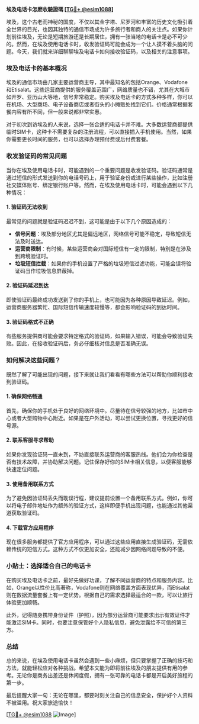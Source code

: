 **埃及电话卡怎麽收驗證碼 [[TG💪+ @esim1088](https://t.me/s/esim1088)]**

埃及，这个古老而神秘的国度，不仅以其金字塔、尼罗河和丰富的历史文化吸引着全世界的目光，也因其独特的通信市场成为许多旅行者和商人的关注点。如果你计划前往埃及，无论是短期旅游还是长期居住，拥有一张当地的电话卡是必不可少的。然而，在埃及使用电话卡时，收发验证码可能会成为一个让人摸不着头脑的问题。今天，我们就来详细聊聊埃及电话卡如何接收验证码，以及相关的注意事项。

### 埃及电话卡的基本概况

埃及的通信市场由几家主要运营商主导，其中最知名的包括Orange、Vodafone和Etisalat。这些运营商提供的服务覆盖范围广，网络质量也不错，尤其在大城市如开罗、亚历山大等地，信号非常稳定。购买埃及电话卡的方式多种多样，你可以在机场、大型商场、电子设备商店或者街头的小摊贩处找到它们。价格通常根据套餐内容有所不同，但一般来说都非常实惠。

对于初次到访埃及的人来说，选择一张合适的电话卡并不难。大多数运营商都提供临时SIM卡，这种卡不需要复杂的注册流程，可以直接插入手机使用。当然，如果你需要更长时间的服务，也可以选择办理预付费或后付费套餐。

### 收发验证码的常见问题

当你在埃及使用电话卡时，可能遇到的一个重要问题是收发验证码。验证码通常是通过短信的形式发送到你的电话号码上，用于验证身份或进行某些操作，比如注册社交媒体账号、绑定银行账户等。然而，在埃及使用电话卡时，可能会遇到以下几种情况：

#### 1. 验证码无法收到

最常见的问题就是验证码迟迟不到，这可能是由于以下几个原因造成的：
- **信号问题**：埃及部分地区尤其是偏远地区，网络信号可能不稳定，导致短信无法及时送达。
- **运营商限制**：有时候，某些运营商会对国际短信有一定的限制，特别是在涉及到跨境验证时。
- **垃圾短信拦截**：如果你的手机设置了严格的垃圾短信过滤功能，可能会误将验证码当作垃圾信息屏蔽掉。

#### 2. 验证码延迟到达

即使验证码最终成功发送到了你的手机上，也可能因为各种原因导致延迟。例如，运营商服务器繁忙、国际短信传输速度较慢等，都会影响验证码的到达时间。

#### 3. 验证码格式不正确

有些服务提供商可能会要求特定格式的验证码，如果输入错误，可能会导致验证失败。因此，在接收验证码后，务必仔细核对信息是否准确无误。

### 如何解决这些问题？

既然了解了可能出现的问题，接下来就让我们看看有哪些方法可以帮助你顺利接收到验证码。

#### 1. 确保网络畅通

首先，确保你的手机处于良好的网络环境中。尽量待在信号较强的地方，比如市中心或者大型购物中心附近。如果是在户外活动，可以尝试更换位置，寻找更好的信号源。

#### 2. 联系客服寻求帮助

如果你发现验证码一直未到，不妨直接联系运营商的客服热线。他们会为你检查是否有技术故障，并协助解决问题。记住保存好你的SIM卡相关信息，以便客服能够快速定位问题。

#### 3. 使用备用联系方式

为了避免因验证码丢失而耽误行程，建议提前设置一个备用联系方式。例如，你可以将电子邮件地址作为额外的验证方式，这样即便手机出现问题，也能通过其他渠道获取验证码。

#### 4. 下载官方应用程序

现在很多服务都提供了官方应用程序，可以通过这些应用直接生成验证码，无需依赖传统的短信方式。这种方式不仅更加安全，还能减少因网络问题导致的不便。

### 小贴士：选择适合自己的电话卡

在购买埃及电话卡之前，最好先做好功课，了解不同运营商的特点和服务内容。比如，Orange以性价比高著称，Vodafone则在网络覆盖方面表现优异，而Etisalat则在数据流量套餐上有一定优势。根据自己的需求选择最适合的一款，可以让旅行体验更加顺畅。

此外，记得随身携带身份证件（护照），因为部分运营商可能要求出示有效证件才能激活SIM卡。同时，也要注意保管好个人隐私信息，避免泄露给不可信的第三方。

### 总结

总的来说，在埃及使用电话卡虽然会遇到一些小麻烦，但只要掌握了正确的技巧和方法，就能轻松应对各种挑战。希望本文能为即将前往埃及的朋友提供有用的参考。无论你是商务出差还是休闲度假，拥有一张可靠的电话卡都是开启美好旅程的第一步。

最后提醒大家一句：无论在哪里，都要时刻关注自己的信息安全，保护好个人资料不被滥用。祝大家旅途愉快！

[[TG💪+ @esim1088](https://t.me/s/esim1088) ![Image](https://i.postimg.cc/4NQfJmqS/Snipaste-2025-05-13-00-14-12.png)]